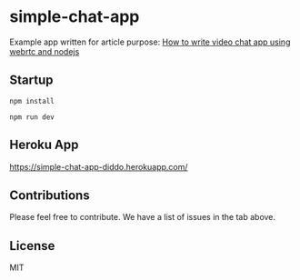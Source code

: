 # simple-chat-app

Example app written for article purpose:
[How to write video chat app using webrtc and nodejs](https://tsh.io/blog/how-to-write-video-chat-app-using-webrtc-and-nodejs/)

## Startup

```npm install```

```npm run dev```

## Heroku App

https://simple-chat-app-diddo.herokuapp.com/

## Contributions

Please feel free to contribute. We have a list of issues in the tab above.

## License

MIT
